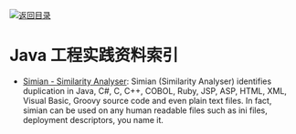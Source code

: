 [![返回目录](https://parg.co/UGo)](https://parg.co/b4z) 
 


 


 


 



# Java 工程实践资料索引



- [Simian - Similarity Analyser](http://www.harukizaemon.com/simian/installation.html): Simian (Similarity Analyser) identifies duplication in Java, C#, C, C++, COBOL, Ruby, JSP, ASP, HTML, XML, Visual Basic, Groovy source code and even plain text files. In fact, simian can be used on any human readable files such as ini files, deployment descriptors, you name it.


